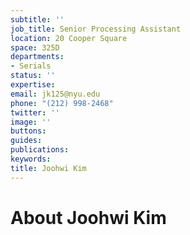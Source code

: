 ```yaml
---
subtitle: ''
job_title: Senior Processing Assistant
location: 20 Cooper Square
space: 325D
departments:
- Serials
status: ''
expertise: 
email: jk125@nyu.edu
phone: "(212) 998-2468"
twitter: ''
image: ''
buttons: 
guides: 
publications: 
keywords: 
title: Joohwi Kim
---
```


# About Joohwi Kim